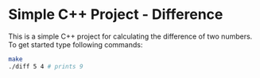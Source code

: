 # Simple C++ Project - Difference
This is a simple C++ project for calculating the difference of two numbers. To get started type following commands:

```bash
make 
./diff 5 4 # prints 9
```

